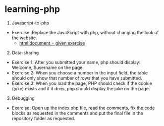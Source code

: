 # learning-php

1. Javascript-to-php
* Exercise: Replace the JavaScript with php, without changing the look of the website.
  * [html document = given exercise](https://carolineschevers.github.io/learning-php/javascript-to-php/index.html) 

2. Data-sharing
* Exercise 1: After you submitted your name, php should display: Welcome, $username on the page.
* Exercise 2: When you choose a number in the input field, the table should only show that number of rows that you have submitted.
* Exercise 3: When you load the page, PHP should check if the cookie (joke) exists and if it does, php should display the joke on the page.

3. Debugging
* Exercise: Open up the index.php file, read the comments, fix the code blocks as requested in the comments and put the final file in the repository folder as requested.
